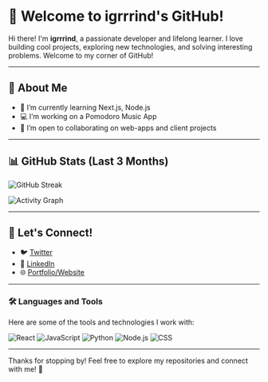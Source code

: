 # 👋 Welcome to igrrrind's GitHub!

Hi there! I'm **igrrrind**, a passionate developer and lifelong learner. I love building cool projects, exploring new technologies, and solving interesting problems. Welcome to my corner of GitHub!

---

## 🚀 About Me

- 🌱 I’m currently learning Next.js, Node.js
- 💻 I’m working on a Pomodoro Music App
- 🤝 I’m open to collaborating on web-apps and client projects

---

## 📊 GitHub Stats (Last 3 Months)

![GitHub Streak](https://github-readme-streak-stats.herokuapp.com/?user=igrrrind&theme=radical&hide_border=true)

![Activity Graph](https://github-readme-activity-graph.vercel.app/graph?username=igrrrind&theme=radical&hide_border=true&area=true&custom_title=GitHub%20Activity%20Graph%20(Last%203%20Months))

---

## 🔗 Let's Connect!

- 🐦 [Twitter](https://twitter.com/yourusername)  
- 💼 [LinkedIn](https://linkedin.com/in/yourusername)  
- 🌐 [Portfolio/Website](https://yourwebsite.com)  

---

### 🛠️ Languages and Tools

Here are some of the tools and technologies I work with:

![React](https://img.shields.io/badge/-React-61DAFB?style=flat-square&logo=react&logoColor=white)
![JavaScript](https://img.shields.io/badge/-JavaScript-F7DF1E?style=flat-square&logo=javascript&logoColor=black)
![Python](https://img.shields.io/badge/-Python-3776AB?style=flat-square&logo=python&logoColor=white)
![Node.js](https://img.shields.io/badge/-Node.js-339933?style=flat-square&logo=node.js&logoColor=white)
![CSS](https://img.shields.io/badge/-CSS-1572B6?style=flat-square&logo=css3&logoColor=white)

---

Thanks for stopping by! Feel free to explore my repositories and connect with me! 🚀
